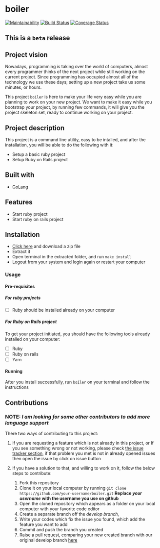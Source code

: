 # boiler
[![Maintainability](https://api.codeclimate.com/v1/badges/0ef5f6e9398a22c4b5ee/maintainability)](https://codeclimate.com/github/descholar-ceo/boiler/maintainability) [![Build Status](https://travis-ci.org/descholar-ceo/boiler.svg?branch=develop)](https://travis-ci.org/descholar-ceo/boiler)  [![Coverage Status](https://coveralls.io/repos/github/descholar-ceo/boiler/badge.svg?branch=develop)](https://coveralls.io/github/descholar-ceo/boiler?branch=develop)

## This is a `beta` release

## Project vision
Nowadays, programming is taking over the world of computers, almost every programmer thinks of the next project while still working on the current project. Since programming has occupied almost all of the technology we use these days; setting up a new project take us some minutes, or hours.

This project `boiler` is here to make your life very easy while you are planning to work on your new project. We want to make it easy while you bootstrap your project, by running few commands, it will give you the project skeleton set, ready to continue working on your project.

## Project description

This project is a command line utility, easy to be intalled, and after the installation, you will be able to do the following with it:
- Setup a basic ruby project
- Setup Ruby on Rails project

## Built with
- [GoLang](https://golang.org/)

## Features
- Start ruby project
- Start ruby on rails project

## Installation
- [Click here](https://github.com/descholar-ceo/boiler/releases/tag/v1.0.0-beta.3) and download a zip file
- Extract it
- Open terminal in the extracted folder, and run `make install`
- Logout from your system and login again or restart your computer

### Usage
#### Pre-requisites
##### For ruby projects
- [ ] Ruby should be installed already on your computer

##### For Ruby on Rails project
To get your project initiated, you should have the following tools already installed on your computer:
- [ ] Ruby
- [ ] Ruby on rails
- [ ] Yarn

#### Running
After you install successfully, run `boiler` on your terminal and follow the instructions

## Contributions
### NOTE: _I am looking for some other contributors to add more language support_

There two ways of contributing to this project:

1.  If you are requesting a feature which is not already in this project, or If you see something wrong or not working, please check [the issue tracker section](https://github.com/descholar-ceo/boiler/issues), if that problem you met is not in already opened issues then open the issue by click on issue button

2.  If you have a solution to that, and willing to work on it, follow the below steps to contribute:
    1.  Fork this repository
    2.  Clone it on your local computer by running `git clone https://github.com/your-username/boiler.git` __Replace *your username* with the username you use on github__
    5.  Open the cloned repository which appears as a folder on your local computer with your favorite code editor
    6.  Create a separate branch off the *develop branch*,
    7.  Write your codes which fix the issue you found, which add the feature you want to add
    8.  Commit and push the branch you created
    9.  Raise a pull request, comparing your new created branch with our original develop branch [here](https://github.com/descholar-ceo/boiler)
